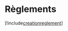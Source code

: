 # Règlements

[!include[creationreglement](reglements.creationreglement.autogen.md)]


































































































































